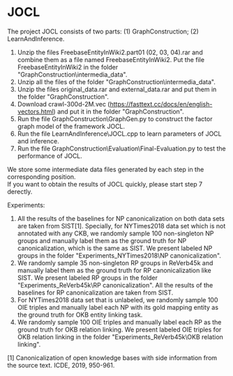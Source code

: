 # JOCL

The project JOCL consists of two parts: (1) GraphConstruction; (2) LearnAndInference.

1. Unzip the files FreebaseEntityInWiki2.part01 (02, 03, 04).rar and combine them as a file named FreebaseEntityInWiki2. Put the file FreebaseEntityInWiki2 in the folder "GraphConstruction\intermedia_data".
2. Unzip all the files of the folder "GraphConstruction\intermedia_data".
3. Unzip the files original_data.rar and external_data.rar and put them in the folder "GraphConstruction".
4. Download crawl-300d-2M.vec (https://fasttext.cc/docs/en/english-vectors.html) and put it in the folder "GraphConstruction".
5. Run the file GraphConstruction\GraphGen.py to construct the factor graph model of the framework JOCL.
6. Run the file LearnAndInference\JOCL.cpp to learn parameters of JOCL and inference.
7. Run the file GraphConstruction\Evaluation\Final-Evaluation.py to test the performance of JOCL. 

We store some intermediate data files generated by each step in the corresponding position.  
If you want to obtain the results of JOCL quickly, please start step 7 derectly.


Experiments:

1. All the results of the baselines for NP canonicalization on both data sets are taken from SIST[1]. Specially, for NYTimes2018 data set which is not annotated with any CKB, we  randomly sample 100 non-singleton NP groups and manually label them as the ground truth for NP canonicalization, which is the same as SIST. We present labeled NP groups in the folder "Experiments_NYTimes2018\NP canonicalization". 
2. We randomly sample 35 non-singleton RP groups in ReVerb45k and manually label them as the ground truth for RP canonicalization like SIST. We present labeled RP groups in the folder "Experiments_ReVerb45k\RP canonicalization". All the results of the baselines for RP canonicalization are taken from SIST.
3. For NYTimes2018 data set that is unlabeled, we randomly sample 100 OIE triples and manually label each NP with its gold mapping entity as the ground truth for OKB entity linking task.
4. We randomly sample 100 OIE triples and manually label each RP as the ground truth for OKB relation linking. We present labeled OIE triples for OKB relation linking in the folder "Experiments_ReVerb45k\OKB relation linking".

 
 
[1] Canonicalization of open knowledge bases with side information from the source text. ICDE, 2019, 950-961.
